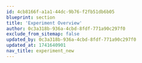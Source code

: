 ```yaml
---
id: 4cb8166f-a1a1-44dc-9b76-f2fb51db6b05
blueprint: section
title: 'Experiment Overview'
author: 0c3a318b-936a-4cbd-8fdf-771a90c297f0
exclude_from_sitemap: false
updated_by: 0c3a318b-936a-4cbd-8fdf-771a90c297f0
updated_at: 1741640901
nav_title: experiment_new
---
```

